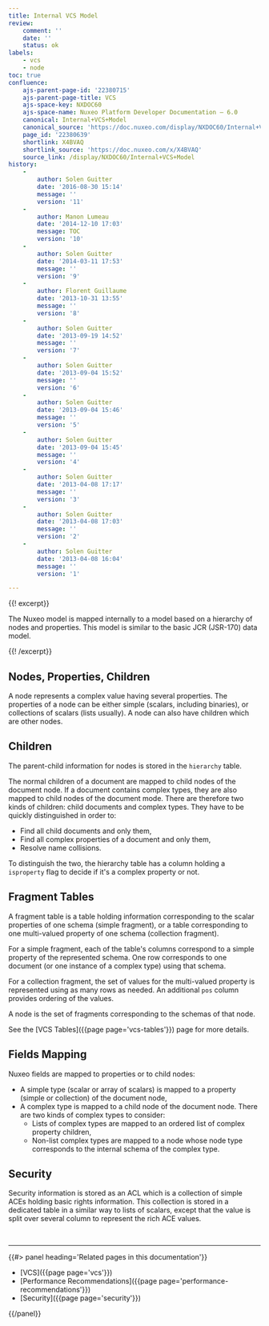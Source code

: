 ```yaml
---
title: Internal VCS Model
review:
    comment: ''
    date: ''
    status: ok
labels:
    - vcs
    - node
toc: true
confluence:
    ajs-parent-page-id: '22380715'
    ajs-parent-page-title: VCS
    ajs-space-key: NXDOC60
    ajs-space-name: Nuxeo Platform Developer Documentation — 6.0
    canonical: Internal+VCS+Model
    canonical_source: 'https://doc.nuxeo.com/display/NXDOC60/Internal+VCS+Model'
    page_id: '22380639'
    shortlink: X4BVAQ
    shortlink_source: 'https://doc.nuxeo.com/x/X4BVAQ'
    source_link: /display/NXDOC60/Internal+VCS+Model
history:
    - 
        author: Solen Guitter
        date: '2016-08-30 15:14'
        message: ''
        version: '11'
    - 
        author: Manon Lumeau
        date: '2014-12-10 17:03'
        message: TOC
        version: '10'
    - 
        author: Solen Guitter
        date: '2014-03-11 17:53'
        message: ''
        version: '9'
    - 
        author: Florent Guillaume
        date: '2013-10-31 13:55'
        message: ''
        version: '8'
    - 
        author: Solen Guitter
        date: '2013-09-19 14:52'
        message: ''
        version: '7'
    - 
        author: Solen Guitter
        date: '2013-09-04 15:52'
        message: ''
        version: '6'
    - 
        author: Solen Guitter
        date: '2013-09-04 15:46'
        message: ''
        version: '5'
    - 
        author: Solen Guitter
        date: '2013-09-04 15:45'
        message: ''
        version: '4'
    - 
        author: Solen Guitter
        date: '2013-04-08 17:17'
        message: ''
        version: '3'
    - 
        author: Solen Guitter
        date: '2013-04-08 17:03'
        message: ''
        version: '2'
    - 
        author: Solen Guitter
        date: '2013-04-08 16:04'
        message: ''
        version: '1'

---
```

{{! excerpt}}

The Nuxeo model is mapped internally to a model based on a hierarchy of nodes and properties. This model is similar to the basic JCR (JSR-170) data model.

{{! /excerpt}}

## Nodes, Properties, Children

A node represents a complex value having several properties. The properties of a node can be either simple (scalars, including binaries), or collections of scalars (lists usually). A node can also have children which are other nodes.

## Children

The parent-child information for nodes is stored in the `hierarchy` table.

The normal children of a document are mapped to child nodes of the document node. If a document contains complex types, they are also mapped to child nodes of the document mode. There are therefore two kinds of children: child documents and complex types. They have to be quickly distinguished in order to:

*   Find all child documents and only them,
*   Find all complex properties of a document and only them,
*   Resolve name collisions.

To distinguish the two, the hierarchy table has a column holding a `isproperty` flag to decide if it's a complex property or not.

## Fragment Tables

A fragment table is a table holding information corresponding to the scalar properties of one schema (simple fragment), or a table corresponding to one multi-valued property of one schema (collection fragment).

For a simple fragment, each of the table's columns correspond to a simple property of the represented schema. One row corresponds to one document (or one instance of a complex type) using that schema.

For a collection fragment, the set of values for the multi-valued property is represented using as many rows as needed. An additional `pos` column provides ordering of the values.

A node is the set of fragments corresponding to the schemas of that node.

See the [VCS Tables]({{page page='vcs-tables'}}) page for more details.

## Fields Mapping

Nuxeo fields are mapped to properties or to child nodes:

*   A simple type (scalar or array of scalars) is mapped to a property (simple or collection) of the document node,
*   A complex type is mapped to a child node of the document node. There are two kinds of complex types to consider:
    *   Lists of complex types are mapped to an ordered list of complex property children,
    *   Non-list complex types are mapped to a node whose node type corresponds to the internal schema of the complex type.

## Security

Security information is stored as an ACL which is a collection of simple ACEs holding basic rights information. This collection is stored in a dedicated table in a similar way to lists of scalars, except that the value is split over several column to represent the rich ACE values.

&nbsp;

* * *

<div class="row" data-equalizer data-equalize-on="medium"><div class="column medium-6">{{#> panel heading='Related pages in this documentation'}}

*   [VCS]({{page page='vcs'}})
*   [Performance Recommendations]({{page page='performance-recommendations'}})
*   [Security]({{page page='security'}})

{{/panel}}</div><div class="column medium-6">

&nbsp;

&nbsp;

</div></div>